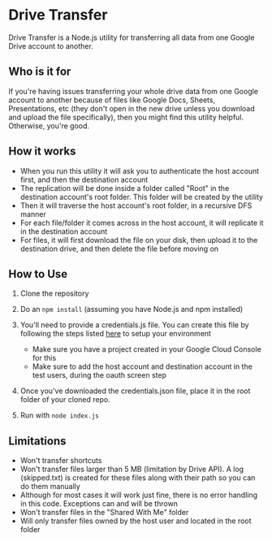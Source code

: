 # Drive Transfer

Drive Transfer is a Node.js utility for transferring all data from one Google Drive account to another.

## Who is it for

If you're having issues transferring your whole drive data from one Google account to another because of files like Google Docs, Sheets, Presentations, etc (they don't open in the new drive unless you download and upload the file specifically), then you might find this utility helpful. Otherwise, you're good.

## How it works

- When you run this utility it will ask you to authenticate the host account first, and then the destination account
- The replication will be done inside a folder called "Root" in the destination account's root folder. This folder will be created by the utility
- Then it will traverse the host account's root folder, in a recursive DFS manner
- For each file/folder it comes across in the host account, it will replicate it in the destination account
- For files, it will first download the file on your disk, then upload it to the destination drive, and then delete the file before moving on

## How to Use

1. Clone the repository
2. Do an `npm install` (assuming you have Node.js and npm installed)
3. You'll need to provide a credentials.js file. You can create this file by following the steps listed [here](https://developers.google.com/drive/api/quickstart/nodejs#set_up_your_environment) to setup your environment

    - Make sure you have a project created in your Google Cloud Console for this
    - Make sure to add the host account and destination account in the test users, during the oauth screen step

4. Once you've downloaded the credentials.json file, place it in the root folder of your cloned repo.

5. Run with `node index.js`

## Limitations

- Won't transfer shortcuts
- Won't transfer files larger than 5 MB (limitation by Drive API). A log (skipped.txt) is created for these files along with their path so you can do them manually
- Although for most cases it will work just fine, there is no error handling in this code. Exceptions can and will be thrown
- Won't transfer files in the "Shared With Me" folder
- Will only transfer files owned by the host user and located in the root folder
